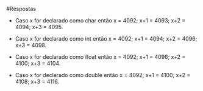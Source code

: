 #Respostas

- Caso x for declarado como char então x = 4092; x+1 = 4093; x+2 = 4094; x+3 = 4095.

- Caso x for declarado como int então x = 4092; x+1 = 4094; x+2 = 4096; x+3 = 4098.

- Caso x for declarado como float então x = 4092; x+1 = 4096; x+2 = 4100; x+3 = 4104.

- Caso x for declarado como double então x = 4092; x+1 = 4100; x+2 = 4108; x+3 = 4116.
